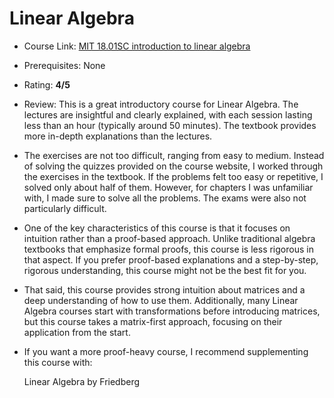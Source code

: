 # Linear Algebra

- Course Link: [MIT 18.01SC introduction to linear algebra](https://ocw.mit.edu/courses/18-06sc-linear-algebra-fall-2011/)

- Prerequisites: None

- Rating: **4/5**

- Review: This is a great introductory course for Linear Algebra. The lectures are insightful and clearly explained, with each session lasting less than an hour (typically around 50 minutes). The textbook provides more in-depth explanations than the lectures.

- The exercises are not too difficult, ranging from easy to medium. Instead of solving the quizzes provided on the course website, I worked through the exercises in the textbook. If the problems felt too easy or repetitive, I solved only about half of them. However, for chapters I was unfamiliar with, I made sure to solve all the problems. The exams were also not particularly difficult.

- One of the key characteristics of this course is that it focuses on intuition rather than a proof-based approach. Unlike traditional algebra textbooks that emphasize formal proofs, this course is less rigorous in that aspect. If you prefer proof-based explanations and a step-by-step, rigorous understanding, this course might not be the best fit for you.

- That said, this course provides strong intuition about matrices and a deep understanding of how to use them. Additionally, many Linear Algebra courses start with transformations before introducing matrices, but this course takes a matrix-first approach, focusing on their application from the start.

- If you want a more proof-heavy course, I recommend supplementing this course with:

     Linear Algebra by Friedberg
